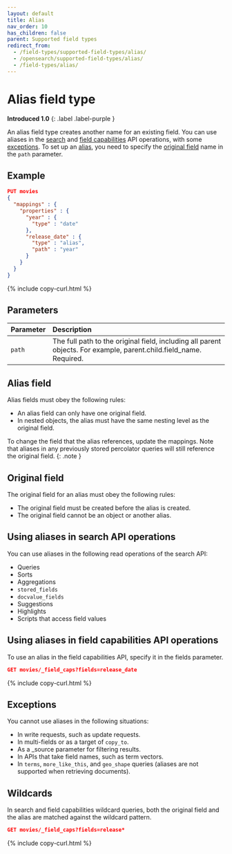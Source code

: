 ```yaml
---
layout: default
title: Alias
nav_order: 10
has_children: false
parent: Supported field types
redirect_from:
  - /field-types/supported-field-types/alias/
  - /opensearch/supported-field-types/alias/
  - /field-types/alias/
---
```


# Alias field type
**Introduced 1.0**
{: .label .label-purple }

An alias field type creates another name for an existing field. You can use aliases in the [search](#using-aliases-in-search-api-operations) and [field capabilities](#using-aliases-in-field-capabilities-api-operations) API operations, with some [exceptions](#exceptions). To set up an [alias](#alias-field), you need to specify the [original field](#original-field) name in the `path` parameter.

## Example

```json
PUT movies 
{
  "mappings" : {
    "properties" : {
      "year" : {
        "type" : "date"
      },
      "release_date" : {
        "type" : "alias",
        "path" : "year"
      }
    }
  }
}
```
{% include copy-curl.html %}

## Parameters

Parameter | Description 
:--- | :--- 
`path` | The full path to the original field, including all parent objects. For example, parent.child.field_name. Required.

## Alias field

Alias fields must obey the following rules:

- An alias field can only have one original field.
- In nested objects, the alias must have the same nesting level as the original field.

To change the field that the alias references, update the mappings. Note that aliases in any previously stored percolator queries will still reference the original field.
{: .note }

## Original field

The original field for an alias must obey the following rules:
- The original field must be created before the alias is created.
- The original field cannot be an object or another alias.

## Using aliases in search API operations

You can use aliases in the following read operations of the search API:
- Queries
- Sorts
- Aggregations
- `stored_fields`
- `docvalue_fields`
- Suggestions
- Highlights
- Scripts that access field values

## Using aliases in field capabilities API operations

To use an alias in the field capabilities API, specify it in the fields parameter.

```json
GET movies/_field_caps?fields=release_date
```
{% include copy-curl.html %}

## Exceptions

You cannot use aliases in the following situations:
- In write requests, such as update requests.
- In multi-fields or as a target of `copy_to`.
- As a _source parameter for filtering results.
- In APIs that take field names, such as term vectors.
- In `terms`, `more_like_this`, and `geo_shape` queries (aliases are not supported when retrieving documents).

## Wildcards

In search and field capabilities wildcard queries, both the original field and the alias are matched against the wildcard pattern. 

```json
GET movies/_field_caps?fields=release*
```
{% include copy-curl.html %}
